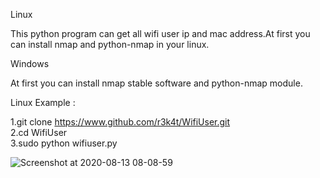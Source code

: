 Linux

This python program can get all wifi user ip and mac address.At first you can install nmap and python-nmap in your linux.

Windows

At first you can install nmap stable software and python-nmap module.

Linux Example :

1.git clone https://www.github.com/r3k4t/WifiUser.git
<br>
2.cd WifiUser
<br>
3.sudo python wifiuser.py
 
![Screenshot at 2020-08-13 08-08-59](https://user-images.githubusercontent.com/69572771/90089021-fddbb780-dd3d-11ea-88b2-742ba6d25bf9.png)
